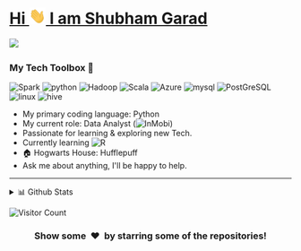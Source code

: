 # [Hi <img src="https://raw.githubusercontent.com/ABSphreak/ABSphreak/master/gifs/Hi.gif" width="30px"> I am Shubham Garad](https://www.linkedin.com/in/shubham-11700069/) 
[<img height="30" src="https://img.shields.io/badge/linkedin-blue.svg?&style=for-the-badge&logo=linkedin&logoColor=white" />][LinkedIn]


### My Tech Toolbox 🧰

<p align="left">
<img src="https://upload.wikimedia.org/wikipedia/commons/f/f3/Apache_Spark_logo.svg" alt="Spark" width="50" height="60"/>
<img src="https://cdn.worldvectorlogo.com/logos/python-4.svg" alt="python" width="50" height="60"/>
<img src="https://cdn.worldvectorlogo.com/logos/hadoop.svg" alt="Hadoop" width="50" height="60"/>
<img src="https://cdn.worldvectorlogo.com/logos/scala-4.svg" alt="Scala" width="50" height="60"/>
<img src="https://cdn.worldvectorlogo.com/logos/azure-1.svg" alt="Azure" width="50" height="60"/>
<img src="https://cdn.worldvectorlogo.com/logos/mysql-3.svg" alt="mysql" width="50" height="60"/>
<img src="https://upload.wikimedia.org/wikipedia/commons/2/29/Postgresql_elephant.svg" alt="PostGreSQL" width="50" height="60"/>
<img src="https://cdn.worldvectorlogo.com/logos/linux-tux-2.svg" alt="linux" width="50" height="60"/>
<img src="https://upload.wikimedia.org/wikipedia/commons/b/bb/Apache_Hive_logo.svg" alt="hive" width="50" height="60"/>
</p>

 

* My primary coding language: Python
* My current role: Data Analyst (<img src="https://upload.wikimedia.org/wikipedia/en/a/a1/InMobi_logo.svg" alt="InMobi" width="80" height="10"/>)
* Passionate for learning & exploring new Tech.
* Currently learning <img src="https://www.r-project.org/logo/Rlogo.svg" alt="R" width="10" height="10"/>
* 🏠 Hogwarts House: Hufflepuff
* Ask me about anything, I'll be happy to help.
<!--* If you play Call of Duty- add me: Blackhood@00-->
<!--* I’m currently working on my portfolio. -->
<!--* I'm looking to collaborate on Open source project for Hacktoberfest-->

---

 <details>
<summary>📊 Github Stats</summary>

<p align="center"> <img src="https://github-readme-stats.vercel.app/api?username=shubham-11700069&show_icons=true&theme=gotham" alt="Shubham Garad | Stats" />

</details>


 ![Visitor Count](https://profile-counter.glitch.me/{shubham-11700069}/count.svg)


[linkedin]: https://www.linkedin.com/in/shubham-11700069/

<h3 align="center">Show some &nbsp;❤️&nbsp; by starring some of the repositories!</h3>
